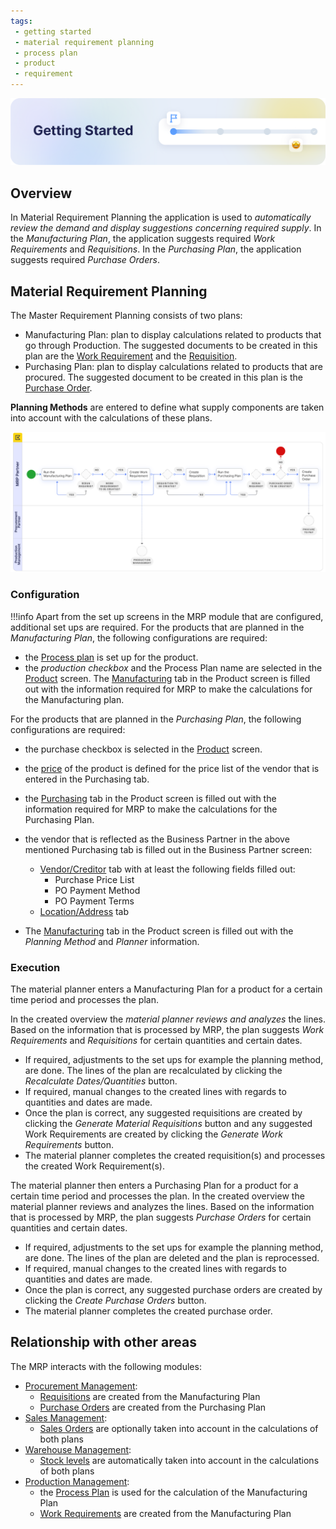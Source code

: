 ```yaml
---
tags: 
 - getting started
 - material requirement planning
 - process plan
 - product
 - requirement
---
```


![cover-getting-started.png](/assets/getting-started/overview/cover-getting-started.png)

## Overview

In Material Requirement Planning the application is used to *automatically review the demand and display suggestions concerning required supply*. In the *Manufacturing Plan*, the application suggests required *Work Requirements* and *Requisitions*. In the *Purchasing Plan*, the application suggests required *Purchase Orders*.

## Material Requirement Planning

The Master Requirement Planning consists of two plans:

- Manufacturing Plan: plan to display calculations related to products that go through Production. The suggested documents to be created in this plan are the [Work Requirement](/user-guide/etendo-classic/basic-features/production-management/transactions/#work-requirement) and the [Requisition](/user-guide/etendo-classic/basic-features/procurement-management/transactions/#requisition).
- Purchasing Plan: plan to display calculations related to products that are procured. The suggested document to be created in this plan is the [Purchase Order](/user-guide/etendo-classic/basic-features/procurement-management/transactions/#purchase-order).

**Planning Methods** are entered to define what supply components are taken into account with the calculations of these plans.

![](/assets/user-guide/etendo-classic/basic-features/material-requirement-planning/mrp0.png)



### **Configuration**

!!!info
    Apart from the set up screens in the MRP module that are configured, additional set ups are required.
    For the products that are planned in the *Manufacturing Plan*, the following configurations are required:

- the [Process plan](/user-guide/etendo-classic/basic-features/production-management/setup/#process-plan)  is set up for the product.
- the *production checkbox* and the Process Plan name are selected in the [Product](/user-guide/etendo-classic/basic-features/master-data-management/master-data/#product) screen.
The [Manufacturing](/user-guide/etendo-classic/basic-features/master-data-management/master-data/#manufacturing) tab in the Product screen is filled out with the information required for MRP to make the calculations for the Manufacturing plan.

For the products that are planned in the *Purchasing Plan*, the following configurations are required:

- the purchase checkbox is selected in the [Product](/user-guide/etendo-classic/basic-features/master-data-management/master-data/#product) screen.
- the [price](/user-guide/etendo-classic/basic-features/master-data-management/master-data/#price) of the product is defined for the price list of the vendor that is entered in the Purchasing tab.
- the [Purchasing](/user-guide/etendo-classic/basic-features/master-data-management/master-data/#purchasing)  tab in the Product screen is filled out with the information required for MRP to make the calculations for the Purchasing Plan.
- the vendor that is reflected as the Business Partner in the above mentioned Purchasing tab is filled out in the Business Partner screen:


    - [Vendor/Creditor](/user-guide/etendo-classic/basic-features/master-data-management/master-data/#vendorcreditor) tab with at least the following fields filled out:
        - Purchase Price List
        - PO Payment Method
        - PO Payment Terms
    - [Location/Address](/user-guide/etendo-classic/basic-features/master-data-management/master-data/#locationaddress) tab

- The [Manufacturing](/user-guide/etendo-classic/basic-features/master-data-management/master-data/#manufacturing) tab in the Product screen is filled out with the *Planning Method* and *Planner* information.

### **Execution** 

The material planner enters a Manufacturing Plan for a product for a certain time period and processes the plan.

In the created overview the *material planner reviews and analyzes* the lines. Based on the information that is processed by MRP, the plan suggests *Work Requirements* and *Requisitions* for certain quantities and certain dates.

- If required, adjustments to the set ups for example the planning method, are done. The lines of the plan are recalculated by clicking the *Recalculate Dates/Quantities* button.
- If required, manual changes to the created lines with regards to quantities and dates are made.
- Once the plan is correct, any suggested requisitions are created by clicking the *Generate Material Requisitions* button and any suggested Work Requirements are created by clicking the *Generate Work Requirements* button.
- The material planner completes the created requisition(s) and processes the created Work Requirement(s).


The material planner then enters a Purchasing Plan for a product for a certain time period and processes the plan.
In the created overview the material planner reviews and analyzes the lines. Based on the information that is processed by MRP, the plan suggests *Purchase Orders* for certain quantities and certain dates.

- If required, adjustments to the set ups for example the planning method, are done. The lines of the plan are deleted and the plan is reprocessed.
- If required, manual changes to the created lines with regards to quantities and dates are made.
- Once the plan is correct, any suggested purchase orders are created by clicking the *Create Purchase Orders* button.
- The material planner completes the created purchase order.

## Relationship with other areas

The MRP interacts with the following modules:

- [Procurement Management](/user-guide/etendo-classic/basic-features/procurement-management/getting-started/):
    - [Requisitions](/user-guide/etendo-classic/basic-features/procurement-management/transactions/#requisition) are created from the Manufacturing Plan
    - [Purchase Orders](/user-guide/etendo-classic/basic-features/procurement-management/transactions/#purchase-order) are created from the Purchasing Plan
- [Sales Management](/user-guide/etendo-classic/basic-features/sales-management/getting-started/):
    - [Sales Orders](/user-guide/etendo-classic/basic-features/sales-management/transactions/#sales-order) are optionally taken into account in the calculations of both plans
- [Warehouse Management](/user-guide/etendo-classic/basic-features/warehouse-management/getting-started/):
    - [Stock levels](/user-guide/etendo-classic/basic-features/warehouse-management/analysis-tools/#stock-report) are automatically taken into account in the calculations of both plans
- [Production Management](/user-guide/etendo-classic/basic-features/production-management/getting-started/):
    - the [Process Plan](/user-guide/etendo-classic/basic-features/production-management/setup/#process-plan) is used for the calculation of the Manufacturing Plan
    - [Work Requirements](/user-guide/etendo-classic/basic-features/production-management/transactions/#work-requirement) are created from the Manufacturing Plan





